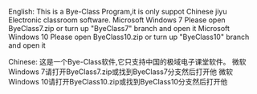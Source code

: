 English:
This is a Bye-Class Program,it is only suppot Chinese jiyu Electronic classroom software.
Microsoft Windows 7 Please open ByeClass7.zip or turn up "ByeClass7" branch and open it
Microsoft Windows 10 Please open ByeClass10.zip or turn up  "ByeClass10" branch and open it

Chinese:
这是一个Bye-Class软件,它只支持中国的极域电子课堂软件。
微软 Windows 7请打开ByeClass7.zip或找到ByeClass7分支然后打开他
微软 Windows 10请打开ByeClass10.zip或找到ByeClass10分支然后打开他
